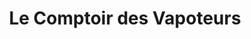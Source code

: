 ---
title: "Le Comptoir des Vapoteurs"
url: /joue-les-tours/le-comptoir-des-vapoteurs/
shop: E-Zigaretten
---